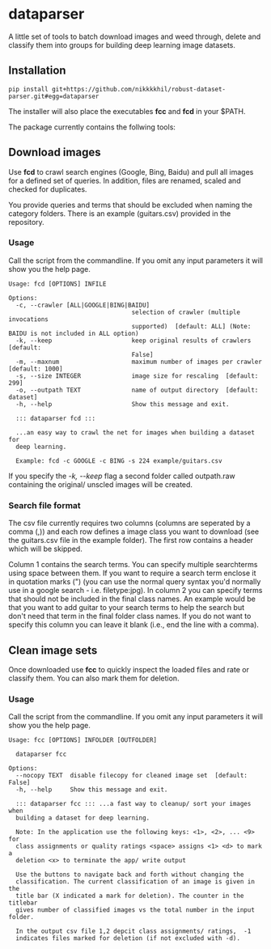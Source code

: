 # dataparser
A little set of tools to batch download images and weed through, delete and
classify them into groups for building deep learning image datasets.

## Installation

```pip install git+https://github.com/nikkkkhil/robust-dataset-parser.git#egg=dataparser```

The installer will also place the executables **fcc** and **fcd** in your $PATH.  

The package currently contains the follwing tools:  

## Download images

Use **fcd** to crawl search engines (Google, Bing, Baidu) and pull all images for
a defined set of queries. In addition, files are renamed, scaled and checked
for duplicates.

You provide queries and terms that should be excluded when naming the category folders. There
is an example (guitars.csv) provided in the repository.

### Usage
Call the script from the commandline. If you omit any input parameters it
will show you the help page.

```
Usage: fcd [OPTIONS] INFILE

Options:
  -c, --crawler [ALL|GOOGLE|BING|BAIDU]
                                  selection of crawler (multiple invocations
                                  supported)  [default: ALL] (Note: BAIDU is not included in ALL option)
  -k, --keep                      keep original results of crawlers  [default:
                                  False]
  -m, --maxnum                    maximum number of images per crawler [default: 1000]
  -s, --size INTEGER              image size for rescaling  [default: 299]
  -o, --outpath TEXT              name of output directory  [default: dataset]
  -h, --help                      Show this message and exit.

  ::: dataparser fcd :::

  ...an easy way to crawl the net for images when building a dataset for
  deep learning.

  Example: fcd -c GOOGLE -c BING -s 224 example/guitars.csv
```

If you specify the *-k, --keep* flag a second folder called outpath.raw containing the original/ unscled images will be created.  

### Search file format
The csv file currently requires two columns (columns are seperated by a comma (,)) and each row defines a image class you want to download (see the guitars.csv file in the example folder). The first row contains a header which will be skipped. 

Column 1 contains the search terms. You can specify multiple searchterms using space between them. If you want to require a search term enclose it in quotation marks (") (you can use the normal query syntax you'd normally use in a google search - i.e. filetype:jpg). In column 2 you can specify terms that should not be included in the final class names. An example would be that you want to add guitar to your search terms to help the search but don't need that term in the final folder class names. If you do not want to specify this column you can leave it blank (i.e., end the line with a comma).    

## Clean image sets

Once downloaded use **fcc** to quickly inspect the loaded files and rate or
classify them. You can also mark them for deletion.

### Usage
Call the script from the commandline. If you omit any input parameters it
will show you the help page.

```
Usage: fcc [OPTIONS] INFOLDER [OUTFOLDER]

  dataparser fcc

Options:
  --nocopy TEXT  disable filecopy for cleaned image set  [default: False]
  -h, --help     Show this message and exit.

  ::: dataparser fcc ::: ...a fast way to cleanup/ sort your images when
  building a dataset for deep learning.

  Note: In the application use the following keys: <1>, <2>, ... <9> for
  class assignments or quality ratings <space> assigns <1> <d> to mark a
  deletion <x> to terminate the app/ write output

  Use the buttons to navigate back and forth without changing the
  classification. The current classification of an image is given in the
  title bar (X indicated a mark for deletion). The counter in the titlebar
  gives number of classified images vs the total number in the input folder.

  In the output csv file 1,2 depcit class assignments/ ratings,  -1
  indicates files marked for deletion (if not excluded with -d).
```
